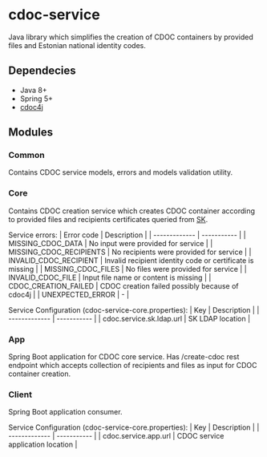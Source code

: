 # cdoc-service
Java library which simplifies the creation of CDOC containers by provided files and Estonian national identity codes.

## Dependecies
- Java 8+
- Spring 5+
- [cdoc4j](https://github.com/open-eid/cdoc4j)

## Modules
### Common
Contains CDOC service models, errors and models validation utility.

### Core
Contains CDOC creation service which creates CDOC container according to provided files and recipients certificates queried from [SK](https://www.sk.ee/repositoorium/ldap/esteid-ldap-kataloogi-kasutamine/).

Service errors:
| Error code | Description |
| ------------- | ----------- |
| MISSING_CDOC_DATA | No input were provided for service |
| MISSING_CDOC_RECIPIENTS | No recipients were provided for service |
| INVALID_CDOC_RECIPIENT | Invalid recipient identity code or certificate is missing |
| MISSING_CDOC_FILES | No files were provided for service |
| INVALID_CDOC_FILE | Input file name or content is missing |
| CDOC_CREATION_FAILED | CDOC creation failed possibly because of cdoc4j |
| UNEXPECTED_ERROR | - |

Service Configuration (cdoc-service-core.properties):
| Key | Description |
| ------------- | ----------- |
| cdoc.service.sk.ldap.url | SK LDAP location |

### App
Spring Boot application for CDOC core service. Has /create-cdoc rest endpoint which accepts collection of recipients and files as input for CDOC container creation.

### Client
Spring Boot application consumer.

Service Configuration (cdoc-service-core.properties):
| Key | Description |
| ------------- | ----------- |
| cdoc.service.app.url | CDOC service application location |
